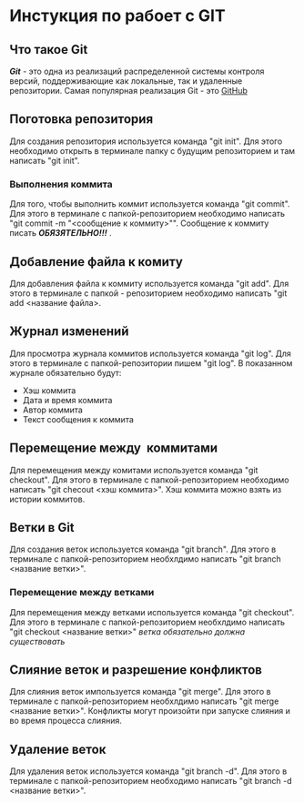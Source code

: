 # Инстукция по рабоет с GIT

## Что такое Git
***Git*** - это одна из реализаций распределенной системы контроля версий, поддерживающие как локальные, так и удаленные репозитории. Самая популярная реализация Git - это [GitHub](https://github.com)

## Поготовка репозитория
Для создания репозитория используется команда "git init". Для этого необходимо открыть в терминале папку с будущим репозиторием и там написать "git init".

### Выполнения коммита
Для того, чтобы выполнить коммит используется команда "git commit". Для этого в терминале с папкой-репозиторием необходимо написать "git commit -m "<сообщение к коммиту>"". Сообщение к коммиту писать ***ОБЯЗЯТЕЛЬНО!!!*** .

## Добавление файла к комиту
Для добавления файла к коммиту используется команда "git add". Для этого в терминале с папкой - репозиторием необходимо написать "git add <название файла>.

## Журнал изменений 
Для просмотра журнала коммитов используется команда "git log". Для этого в терминале с папкой-репозитории пишем "git log". В показанном журнале обязательно будут:
* Хэш коммита 
* Дата и время коммита
* Автор коммита
* Текст сообщения к коммита

## Перемещение между  коммитами
Для перемещения между комитами используется команда "git checkout". Для этого в терминале с папкой-репозиторием необходимо написать "git checout <хэш коммита>". Хэш коммита можно взять из истории коммитов.

## Ветки в Git
Для создания веток используется команда "git branch". Для этого в терминале с папкой-репозиторием необхлдимо написать "git branch <название ветки>". 

### Перемещение между ветками
Для перемещения между ветками используется команда "git checkout". Для этого в терминале с папкой-репозиторием необхлдимо написать "git checkout <название ветки>" *ветка обязательно должна существовать*

## Слияние веток и разрешение конфликтов
Для слияния веток импользуется команда "git merge". Для этого в терминале с папкой-репозиторием необхлдимо написать "git merge <название ветки>". Конфликты могут произойти при запуске слияния и во время процесса слияния. 

## Удаление веток
Для удаления веток используется команда "git branch -d". Для этого в терминале с папкой-репозиторием необходимо написать "git branch -d <название ветки>".


